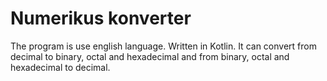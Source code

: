 # Numerikus konverter

The program is use english language. Written in Kotlin. It can convert from decimal to binary, octal and hexadecimal and from binary, octal and hexadecimal to decimal.

